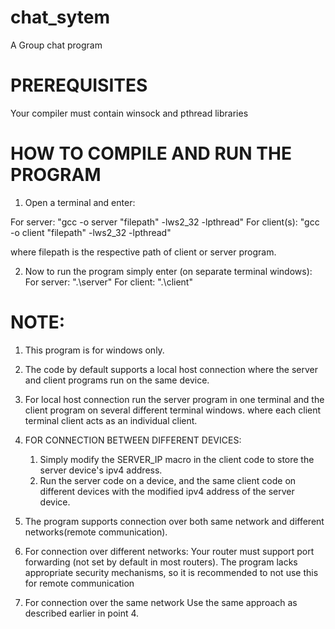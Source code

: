 # chat_sytem
A Group chat program

# PREREQUISITES
Your compiler must contain winsock and pthread libraries 


# HOW TO COMPILE AND RUN THE PROGRAM

1. Open a terminal and enter:

  For server:     "gcc -o server "filepath" -lws2_32 -lpthread"
  For client(s):  "gcc -o client "filepath" -lws2_32 -lpthread"

  where filepath is the respective path of client or server program.

2. Now to run the program simply enter (on separate terminal windows):
   For server: ".\server"
   For client: ".\client"

# NOTE: 
1. This program is for windows only.
2. The code by default supports a local host connection where the server and client programs run on the same device.
3. For local host connection run the server program in one terminal and the client program on several different terminal windows.
   where each client terminal client acts as an individual client.

5. FOR CONNECTION BETWEEN DIFFERENT DEVICES:

   1. Simply modify the SERVER_IP macro in the client code to store the server device's ipv4 address.
   2. Run the server code on a device, and the same client code on different devices with the modified ipv4 address of the server device.

6. The program supports connection over both same network and different networks(remote communication).

7. For connection over different networks:
    Your router must support port forwarding (not set by default in most routers).
    The program lacks appropriate security mechanisms, so it is recommended to not use this for remote communication

8. For connection over the same network
   Use the same approach as described earlier in point 4.
   
